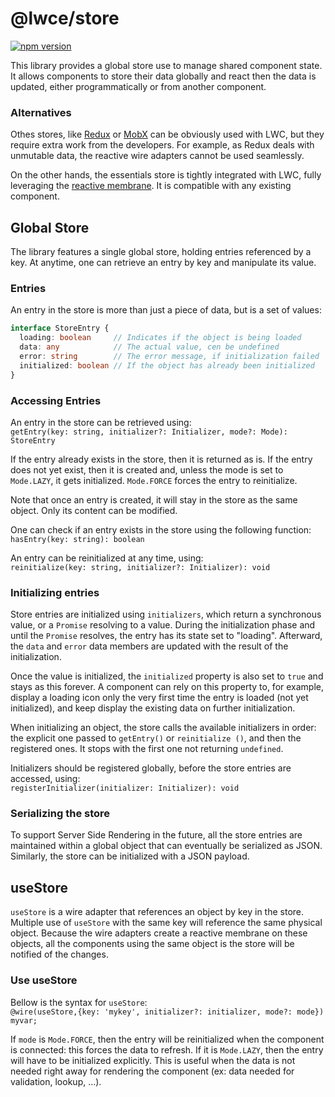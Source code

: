 # @lwce/store

[![npm version](https://img.shields.io/npm/v/@lwce/store?style=flat)](https://www.npmjs.com/package/@lwce/store)

This library provides a global store use to manage shared component state.  It allows components to store their data globally and react then the data is updated, either programmatically or from another component.  


### Alternatives

Othes stores, like [Redux](https://redux.js.org/) or [MobX](https://mobx.js.org/) can be obviously used with LWC, but they require extra work from the developers. For example, as Redux deals with unmutable data, the reactive wire adapters cannot be used seamlessly.

On the other hands, the essentials store is tightly integrated with LWC, fully leveraging the [reactive membrane](https://github.com/salesforce/observable-membrane). It is compatible with any existing component.


## Global Store

The library features a single global store, holding entries referenced by a key. At anytime, one can retrieve an entry by key and manipulate its value.


### Entries

An entry in the store is more than just a piece of data, but is a set of values:   

```typescript
interface StoreEntry {
  loading: boolean     // Indicates if the object is being loaded
  data: any            // The actual value, cen be undefined
  error: string		   // The error message, if initialization failed
  initialized: boolean // If the object has already been initialized
}
```


### Accessing Entries

An entry in the store can be retrieved using:  
    `getEntry(key: string, initializer?: Initializer, mode?: Mode): StoreEntry`

If the entry already exists in the store, then it is returned as is. If the entry does not yet exist, then it is created and, unless the mode is set to `Mode.LAZY`, it gets initialized. `Mode.FORCE` forces the entry to reinitialize. 
 
Note that once an entry is created, it will stay in the store as the same object. Only its content can be modified.  
 
One can check if an entry exists in the store using the following function:    
    `hasEntry(key: string): boolean`

An entry can be reinitialized at any time, using:  
  `reinitialize(key: string, initializer?: Initializer): void`

### Initializing entries

Store entries are initialized using `initializers`, which return a synchronous value, or a `Promise` resolving to a value. During the initialization phase and until the `Promise` resolves, the entry has its state set to "loading". Afterward, the `data` and `error` data members are updated with the result of the initialization.  

Once the value is initialized, the `initialized` property is also set to `true` and stays as this forever.  A component can rely on this property to, for example, display a loading icon only the very first time the entry is loaded (not yet initialized), and keep display the existing data on further initialization.  

When initializing an object, the store calls the available initializers in order: the explicit one passed to `getEntry()` or `reinitialize ()`, and then the registered ones. It stops with the first one not returning `undefined`.

Initializers should be registered globally, before the store entries are accessed, using:  
  `registerInitializer(initializer: Initializer): void`   


### Serializing the store

To support Server Side Rendering in the future, all the store entries are maintained within a global object that can eventually be serialized as JSON. Similarly, the store can be initialized with a JSON payload.


## useStore

`useStore` is a wire adapter that references an object by key in the store. Multiple use of `useStore` with the same key will reference the same physical object. Because the wire adapters create a reactive membrane on these objects, all the components using the same object is the store will be notified of the changes.


### Use useStore

Bellow is the syntax for `useStore`:  
  `@wire(useStore,{key: 'mykey', initializer?: initializer, mode?: mode}) myvar;`
  
If `mode` is `Mode.FORCE`, then the entry will be reinitialized when the component is connected: this forces the data to refresh. If it is `Mode.LAZY`, then the entry will have to be initialized explicitly. This is useful when the data is not needed right away for rendering the component (ex: data needed for validation, lookup, ...). 



